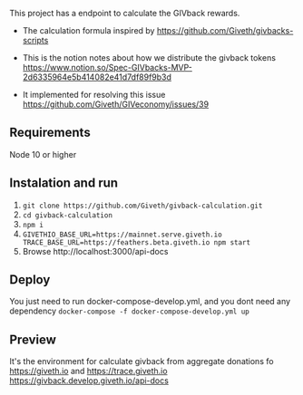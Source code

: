 This project has a endpoint to calculate the GIVback rewards.

* The calculation formula  inspired by  https://github.com/Giveth/givbacks-scripts

* This is the notion notes about how we distribute the givback tokens
https://www.notion.so/Spec-GIVbacks-MVP-2d6335964e5b414082e41d7df89f9b3d

* It implemented for resolving this issue https://github.com/Giveth/GIVeconomy/issues/39

## Requirements
Node 10 or higher

## Instalation and run
1. `git clone https://github.com/Giveth/givback-calculation.git`
2. `cd givback-calculation`
3. `npm i`
4. `GIVETHIO_BASE_URL=https://mainnet.serve.giveth.io TRACE_BASE_URL=https://feathers.beta.giveth.io npm start`
5. Browse http://localhost:3000/api-docs


## Deploy
You just need to run docker-compose-develop.yml, and you dont need any dependency
`docker-compose -f docker-compose-develop.yml up `

## Preview
It's the environment for calculate givback from aggregate donations fo https://giveth.io and https://trace.giveth.io
https://givback.develop.giveth.io/api-docs
